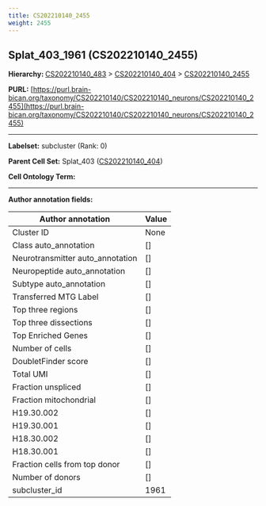 ```yaml
---
title: CS202210140_2455
weight: 2455
---
```

## Splat_403_1961 (CS202210140_2455)
<b>Hierarchy: </b>
[CS202210140_483](../CS202210140_483) >
[CS202210140_404](../CS202210140_404) >
[CS202210140_2455](../CS202210140_2455)

**PURL:** [https://purl.brain-bican.org/taxonomy/CS202210140/CS202210140_neurons/CS202210140_2455](https://purl.brain-bican.org/taxonomy/CS202210140/CS202210140_neurons/CS202210140_2455)

---


**Labelset:** subcluster (Rank: 0)

**Parent Cell Set:** Splat_403 ([CS202210140_404](../CS202210140_404))



**Cell Ontology Term:** 

[MARKER GENES.]: #


---

[TRANSFERRED ANNOTATIONS.]: #


[AUTHOR ANNOTATION FIELDS.]: #


**Author annotation fields:**

| Author annotation | Value |
|-------------------|-------|
|Cluster ID|None|
|Class auto_annotation|[]|
|Neurotransmitter auto_annotation|[]|
|Neuropeptide auto_annotation|[]|
|Subtype auto_annotation|[]|
|Transferred MTG Label|[]|
|Top three regions|[]|
|Top three dissections|[]|
|Top Enriched Genes|[]|
|Number of cells|[]|
|DoubletFinder score|[]|
|Total UMI|[]|
|Fraction unspliced|[]|
|Fraction mitochondrial|[]|
|H19.30.002|[]|
|H19.30.001|[]|
|H18.30.002|[]|
|H18.30.001|[]|
|Fraction cells from top donor|[]|
|Number of donors|[]|
|subcluster_id|1961|
